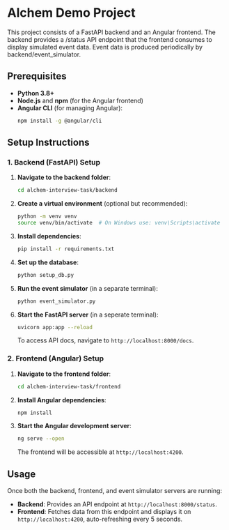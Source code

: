 
# Alchem Demo Project

This project consists of a FastAPI backend and an Angular frontend. The backend provides a /status API endpoint that the frontend consumes to display simulated event data. Event data is produced periodically by backend/event_simulator.


## Prerequisites

- **Python 3.8+**
- **Node.js** and **npm** (for the Angular frontend)
- **Angular CLI** (for managing Angular):
  ```bash
  npm install -g @angular/cli
  ```

## Setup Instructions

### 1. Backend (FastAPI) Setup

1. **Navigate to the backend folder**:
   ```bash
   cd alchem-interview-task/backend
   ```

2. **Create a virtual environment** (optional but recommended):
   ```bash
   python -m venv venv
   source venv/bin/activate  # On Windows use: venv\Scripts\activate
   ```

3. **Install dependencies**:
   ```bash
   pip install -r requirements.txt
   ```

4. **Set up the database**:
   ```bash
   python setup_db.py
   ```

5. **Run the event simulator** (in a separate terminal):
   ```bash
   python event_simulator.py
   ```

6. **Start the FastAPI server** (in a seperate terminal):
   ```bash
   uvicorn app:app --reload
   ```

   To access API docs, navigate to `http://localhost:8000/docs`.

### 2. Frontend (Angular) Setup

1. **Navigate to the frontend folder**:
   ```bash
   cd alchem-interview-task/frontend
   ```

2. **Install Angular dependencies**:
   ```bash
   npm install
   ```

3. **Start the Angular development server**:
   ```bash
   ng serve --open
   ```

   The frontend will be accessible at `http://localhost:4200`.


## Usage

Once both the backend, frontend, and event simulator servers are running:

- **Backend**: Provides an API endpoint at `http://localhost:8000/status`.
- **Frontend**: Fetches data from this endpoint and displays it on `http://localhost:4200`, auto-refreshing every 5 seconds.



